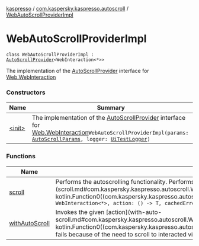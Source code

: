 [kaspresso](../../index.md) / [com.kaspersky.kaspresso.autoscroll](../index.md) / [WebAutoScrollProviderImpl](./index.md)

# WebAutoScrollProviderImpl

`class WebAutoScrollProviderImpl : `[`AutoScrollProvider`](../-auto-scroll-provider/index.md)`<WebInteraction<*>>`

The implementation of the [AutoScrollProvider](../-auto-scroll-provider/index.md) interface for [Web.WebInteraction](#)

### Constructors

| Name | Summary |
|---|---|
| [&lt;init&gt;](-init-.md) | The implementation of the [AutoScrollProvider](../-auto-scroll-provider/index.md) interface for [Web.WebInteraction](#)`WebAutoScrollProviderImpl(params: `[`AutoScrollParams`](../../com.kaspersky.kaspresso.params/-auto-scroll-params/index.md)`, logger: `[`UiTestLogger`](../../com.kaspersky.kaspresso.logger/-ui-test-logger.md)`)` |

### Functions

| Name | Summary |
|---|---|
| [scroll](scroll.md) | Performs the autoscrolling functionality. Performs scroll and re-invokes the given [action](scroll.md#com.kaspersky.kaspresso.autoscroll.WebAutoScrollProviderImpl$scroll(androidx.test.espresso.web.sugar.Web.WebInteraction((kotlin.Any)), kotlin.Function0((com.kaspersky.kaspresso.autoscroll.WebAutoScrollProviderImpl.scroll.T)), kotlin.Throwable)/action).`fun <T> scroll(interaction: WebInteraction<*>, action: () -> T, cachedError: `[`Throwable`](https://kotlinlang.org/api/latest/jvm/stdlib/kotlin/-throwable/index.html)`): T` |
| [withAutoScroll](with-auto-scroll.md) | Invokes the given [action](with-auto-scroll.md#com.kaspersky.kaspresso.autoscroll.WebAutoScrollProviderImpl$withAutoScroll(androidx.test.espresso.web.sugar.Web.WebInteraction((kotlin.Any)), kotlin.Function0((com.kaspersky.kaspresso.autoscroll.WebAutoScrollProviderImpl.withAutoScroll.T)))/action) and calls [scroll](scroll.md) if it fails. Helps in cases when test fails because of the need to scroll to interacted view.`fun <T> withAutoScroll(interaction: WebInteraction<*>, action: () -> T): T` |
